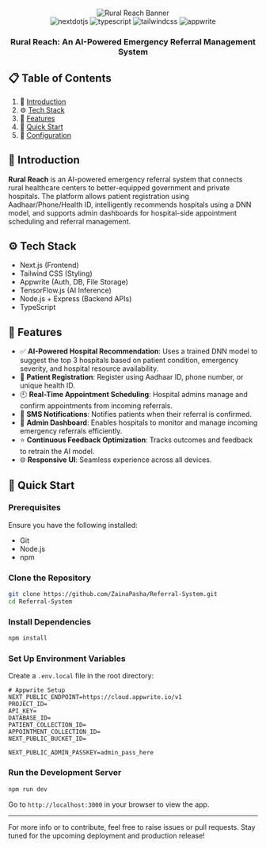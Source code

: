 <div align="center">
  <br />
  <img src="https://github.com/ZainaPasha/Referral-System/assets/banner-image-path" alt="Rural Reach Banner" />
  <br />

  <div>
    <img src="https://img.shields.io/badge/-Next_JS-black?style=for-the-badge&logoColor=white&logo=nextdotjs&color=000000" alt="nextdotjs" />
    <img src="https://img.shields.io/badge/-TypeScript-black?style=for-the-badge&logoColor=white&logo=typescript&color=3178C6" alt="typescript" />
    <img src="https://img.shields.io/badge/-Tailwind_CSS-black?style=for-the-badge&logoColor=white&logo=tailwindcss&color=06B6D4" alt="tailwindcss" />
    <img src="https://img.shields.io/badge/-Appwrite-black?style=for-the-badge&logoColor=white&logo=appwrite&color=FD366E" alt="appwrite" />
  </div>

  <h3 align="center">Rural Reach: An AI-Powered Emergency Referral Management System</h3>
</div>

## 📋 Table of Contents

1. 🤖 [Introduction](#introduction)
2. ⚙️ [Tech Stack](#tech-stack)
3. 🔋 [Features](#features)
4. 🤺 [Quick Start](#quick-start)
5. 📝 [Configuration](#configuration)

## 🤖 Introduction

**Rural Reach** is an AI-powered emergency referral system that connects rural healthcare centers to better-equipped government and private hospitals. The platform allows patient registration using Aadhaar/Phone/Health ID, intelligently recommends hospitals using a DNN model, and supports admin dashboards for hospital-side appointment scheduling and referral management.

## ⚙️ Tech Stack

- Next.js (Frontend)
- Tailwind CSS (Styling)
- Appwrite (Auth, DB, File Storage)
- TensorFlow.js (AI Inference)
- Node.js + Express (Backend APIs)
- TypeScript

## 🔋 Features

- ✅ **AI-Powered Hospital Recommendation**: Uses a trained DNN model to suggest the top 3 hospitals based on patient condition, emergency severity, and hospital resource availability.
- 👤 **Patient Registration**: Register using Aadhaar ID, phone number, or unique health ID.
- 🕙 **Real-Time Appointment Scheduling**: Hospital admins manage and confirm appointments from incoming referrals.
- 📢 **SMS Notifications**: Notifies patients when their referral is confirmed.
- 🏥 **Admin Dashboard**: Enables hospitals to monitor and manage incoming emergency referrals efficiently.
- ⭐ **Continuous Feedback Optimization**: Tracks outcomes and feedback to retrain the AI model.
- 🌐 **Responsive UI**: Seamless experience across all devices.

## 🤺 Quick Start

### Prerequisites

Ensure you have the following installed:

- Git
- Node.js
- npm

### Clone the Repository

```bash
git clone https://github.com/ZainaPasha/Referral-System.git
cd Referral-System
```

### Install Dependencies

```bash
npm install
```

### Set Up Environment Variables

Create a `.env.local` file in the root directory:

```env
# Appwrite Setup
NEXT_PUBLIC_ENDPOINT=https://cloud.appwrite.io/v1
PROJECT_ID=
API_KEY=
DATABASE_ID=
PATIENT_COLLECTION_ID=
APPOINTMENT_COLLECTION_ID=
NEXT_PUBLIC_BUCKET_ID=

NEXT_PUBLIC_ADMIN_PASSKEY=admin_pass_here
```

### Run the Development Server

```bash
npm run dev
```

Go to `http://localhost:3000` in your browser to view the app.

---

For more info or to contribute, feel free to raise issues or pull requests.
Stay tuned for the upcoming deployment and production release!

